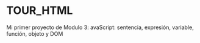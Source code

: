 # TOUR_HTML
Mi primer proyecto de Modulo 3: avaScript: sentencia, expresión, variable, función, objeto y DOM
